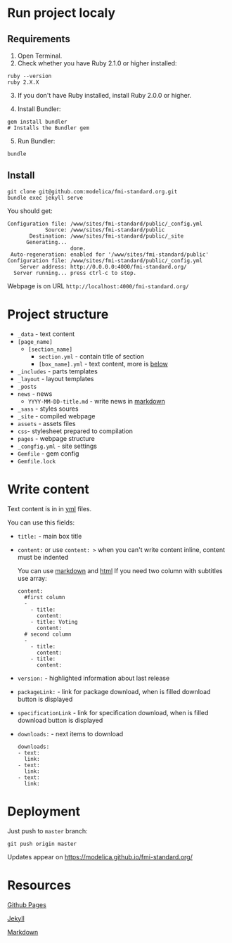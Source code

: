 # Run project localy
## Requirements
1. Open Terminal.
2. Check whether you have Ruby 2.1.0 or higher installed:
  
  ```
  ruby --version
  ruby 2.X.X
  ```
3. If you don't have Ruby installed, install Ruby 2.0.0 or higher.

4. Install Bundler:
  
  ```
  gem install bundler
  # Installs the Bundler gem
  ```

5. Run Bundler:

  ```
  bundle
  ```

## Install
```
git clone git@github.com:modelica/fmi-standard.org.git
bundle exec jekyll serve
```
You should get:
```
Configuration file: /www/sites/fmi-standard/public/_config.yml
            Source: /www/sites/fmi-standard/public
       Destination: /www/sites/fmi-standard/public/_site
      Generating... 
                    done.
 Auto-regeneration: enabled for '/www/sites/fmi-standard/public'
Configuration file: /www/sites/fmi-standard/public/_config.yml
    Server address: http://0.0.0.0:4000/fmi-standard.org/
  Server running... press ctrl-c to stop.
```
Webpage is on URL `http://localhost:4000/fmi-standard.org/`

# Project structure
* `_data` - text content
 * `[page_name]`
   * `[section_name]`
     * `section.yml` - contain title of section
      * `[box_name].yml` - text content, more is [below](#write-content)
* `_includes` - parts templates
* `_layout` - layout templates
* `_posts`
 * `news` - news
   * `YYYY-MM-DD-title.md` - write news in [markdown](https://daringfireball.net/projects/markdown/syntax)
* `_sass` - styles soures
* `_site` - compiled webpage
* `assets` - assets files
* `css`- stylesheet prepared to compilation 
* `pages` - webpage structure
* `_congfig.yml` - site settings
* `Gemfile` - gem config
* `Gemfile.lock`

# Write content
Text content is in in [yml](http://www.yaml.org/spec/1.2/spec.html) files.

You can use this fields:
* `title:` - main box title
* `content:` or use `content: >` when you can't write content inline, content must be indented
  
  You can use [markdown](https://daringfireball.net/projects/markdown/syntax) and [html](http://www.w3schools.com/html)
  If you need two column with subtitles use array:
  ```
  content:
    #first column
    -  
      - title: 
        content: 
      - title: Voting
        content: 
    # second column
    -
      - title: 
        content: 
      - title: 
        content: 
  ```
* `version:` - highlighted information about last release
* `packageLink:` - link for package download, when is filled download button is displayed
* `specificationLink` - link for specification download, when is filled download button is displayed
* `downloads:` - next items to download

  ```
  downloads:
  - text: 
    link: 
  - text: 
    link: 
  - text: 
    link: 
    ```
    
# Deployment
Just push to `master` branch:

`git push origin master`

Updates appear on https://modelica.github.io/fmi-standard.org/

# Resources
[Github Pages](https://pages.github.com)

[Jekyll](https://jekyllrb.com/)

[Markdown](https://daringfireball.net/projects/markdown/syntax)
